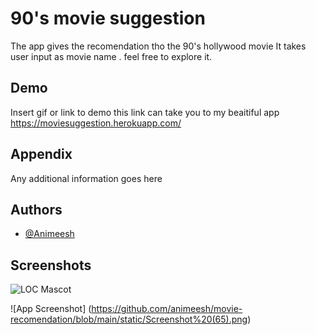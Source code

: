 
# 90's movie suggestion

The app gives the recomendation tho the 90's hollywood movie 
It takes user input as movie name .
feel free to explore it.


## Demo

Insert gif or link to demo
this link can take you to my beaitiful app 
https://moviesuggestion.herokuapp.com/

  
## Appendix

Any additional information goes here

  
## Authors

- [@Animeesh](https://www.github.com/animeshnayak)

  
## Screenshots

![LOC Mascot](https://learncodeonline.in/mascot.png"LCO")

![App Screenshot]
(https://github.com/animeesh/movie-recomendation/blob/main/static/Screenshot%20(65).png)

  
